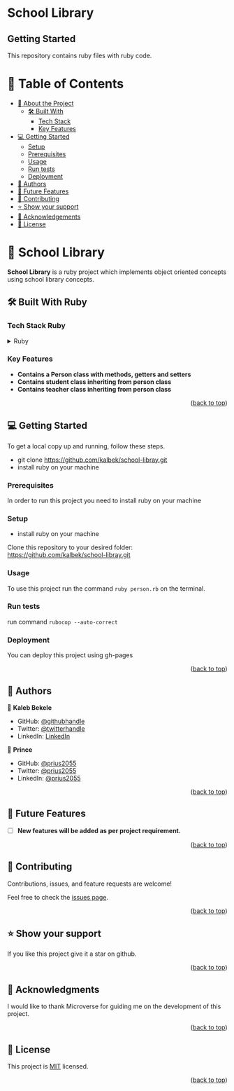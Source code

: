 # School Library

## Getting Started

This repository contains ruby files with ruby code.

# 📗 Table of Contents

- [📖 About the Project](#about-project)
  - [🛠 Built With](#built-with)
    - [Tech Stack](#tech-stack)
    - [Key Features](#key-features)
- [💻 Getting Started](#getting-started)
  - [Setup](#setup)
  - [Prerequisites](#prerequisites)
  - [Usage](#usage)
  - [Run tests](#run-tests)
  - [Deployment](#triangular_flag_on_post-deployment)
- [👥 Authors](#authors)
- [🔭 Future Features](#future-features)
- [🤝 Contributing](#contributing)
- [⭐️ Show your support](#support)
- [🙏 Acknowledgements](#acknowledgements)
- [📝 License](#license)

# 📖 School Library <a name="about-project"></a>

**School Library** is a ruby project which implements object oriented concepts using school library concepts.

## 🛠 Built With <a name="built-with">Ruby</a>

### Tech Stack <a name="tech-stack">Ruby</a>

<details>
<summary>Ruby</summary>
  <ul>
    <li><a href="https://www.ruby-lang.org/en/">Ruby</a></li>
  </ul>
</details>

<!-- Features -->

### Key Features <a name="key-features"></a>

- **Contains a Person class with methods, getters and setters**
- **Contains student class inheriting from person class**
- **Contains teacher class inheriting from person class**

<p align="right">(<a href="#readme-top">back to top</a>)</p>

<!-- GETTING STARTED -->

## 💻 Getting Started <a name="getting-started"></a>

To get a local copy up and running, follow these steps.

- git clone https://github.com/kalbek/school-libray.git
- install ruby on your machine
 

### Prerequisites

In order to run this project you need to install ruby on your machine

### Setup

- install ruby on your machine

Clone this repository to your desired folder: https://github.com/kalbek/school-libray.git
 

### Usage

To use this project run the command `ruby person.rb` on the terminal.

### Run tests

run command `rubocop --auto-correct`

### Deployment

You can deploy this project using gh-pages

<p align="right">(<a href="#readme-top">back to top</a>)</p>

## 👥 Authors <a name="authors"></a>

👤 **Kaleb Bekele**

- GitHub: [@githubhandle](https://github.com/kalbek)
- Twitter: [@twitterhandle](https://twitter.com/knuramo)
- LinkedIn: [LinkedIn](https://www.linkedin.com/in/kaleb-nuramo/)

 👤 **Prince**
 
 - GitHub: [@prius2055](https://github.com/prius2055)
 - Twitter: [@prius2055](https://www.twitter.com/prius2055)
 - LinkedIn: [@prius2055](https://www.linkedin.com/in/princenwuke)

<p align="right">(<a href="#readme-top">back to top</a>)</p>

<!-- FUTURE FEATURES -->

## 🔭 Future Features <a name="future-features"></a>

- [ ] **New features will be added as per project requirement.**

<p align="right">(<a href="#readme-top">back to top</a>)</p>

<!-- CONTRIBUTING -->

## 🤝 Contributing <a name="contributing"></a>

Contributions, issues, and feature requests are welcome!

Feel free to check the [issues page](../../issues/).

<p align="right">(<a href="#readme-top">back to top</a>)</p>

<!-- SUPPORT -->

## ⭐️ Show your support <a name="support"></a>

If you like this project give it a star on github.

<p align="right">(<a href="#readme-top">back to top</a>)</p>

<!-- ACKNOWLEDGEMENTS -->

## 🙏 Acknowledgments <a name="acknowledgements"></a>

I would like to thank Microverse for guiding me on the development of this project.

<p align="right">(<a href="#readme-top">back to top</a>)</p>

<!-- LICENSE -->

## 📝 License <a name="license"></a>

This project is [MIT](./LICENSE.MD) licensed.

<p align="right">(<a href="#readme-top">back to top</a>)</p>
